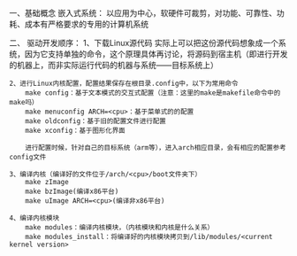 
一、基础概念
  嵌入式系统：
		以应用为中心，软硬件可裁剪，对功能、可靠性、功耗、成本有严格要求的专用的计算机系统



二、 驱动开发顺序：
	1、下载Linux源代码
            实际上可以把这份源代码想象成一个系统，因为它支持单独的命令，这个原理具体再讨论，将源码到宿主机（即进行开发的机器上，而非实际运行代码的机器与系统——目标系统上）
		
	2、进行Linux内核配置，配置结果保存在根目录.config中，以下为常用命令
		make config：基于文本模式的交互式配置（注意：这里的make是makefile命令中的make吗）
		make menuconfig ARCH=<cpu>：基于菜单式的的配置
		make oldconfig：基于旧的配置文件进行配置
		make xconfig：基于图形化界面
		
		进行配置时候，针对自己的目标系统（arm等），进入arch相应目录，会有相应的配置参考config文件
		
	3、编译内核（编译好的文件位于/arch/<cpu>/boot文件夹下）
		make zImage
		make bzImage(编译x86平台)
		make uImage ARCH=<cpu>(编译非x86平台)
			
	4、编译内核模块
		make modules：编译内核模块，（内核模块和内核是什么关系）
		make modules_install：将编译好的内核模块拷贝到/lib/modules/<current kernel version>